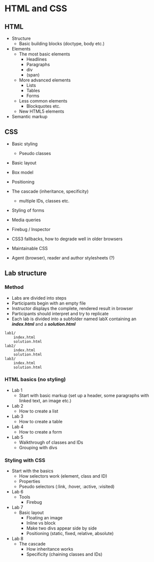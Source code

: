 # HTML and CSS

## HTML

* Structure
    * Basic building blocks (doctype, body etc.)
* Elements
    * The most basic elements
        * Headlines
        * Paragraphs
        * div
        * (span)
    * More advanced elements
        * Lists
        * Tables
        * Forms
    * Less common elements
        * Blockquotes etc.
    * New HTML5 elements
* Semantic markup


## CSS

* Basic styling
    * Pseudo classes
* Basic layout
* Box model
* Positioning
* The cascade (inheritance, specificity)
    * multiple IDs, classes etc.
* Styling of forms
* Media queries

* Firebug / Inspector

* CSS3 fallbacks, how to degrade well in older browsers
* Maintainable CSS
* Agent (browser), reader and author stylesheets (?)


## Lab structure

### Method
* Labs are divided into steps
* Participants begin with an empty file
* Instructor displays the complete, rendered result in browser
* Participants should interpret and try to replicate
* Each lab is divided into a subfolder named labX containing an ***index.html*** and a ***solution.html***

```
lab1/
    index.html
    solution.html
lab2/
    index.html
    solution.html
lab3/
    index.html
    solution.html
```

### HTML basics (no styling)
* Lab 1
    * Start with basic markup (set up a header, some paragraphs with linked text, an image etc.)
* Lab 2
    * How to create a list
* Lab 3
    * How to create a table
* Lab 4
    * How to create a form
* Lab 5
    * Walkthrough of classes and IDs
    * Grouping with divs


### Styling with CSS
* Start with the basics
    * How selectors work (element, class and ID)
    * Properties
    * Pseudo selectors (:link, :hover, :active, :visited)
* Lab 6
    * Tools
        * Firebug
* Lab 7
    * Basic layout
        * Floating an image
        * Inline vs block
        * Make two divs appear side by side
        * Positioning (static, fixed, relative, absolute)
* Lab 8
    * The cascade
        * How inheritance works
        * Specificity (chaining classes and IDs)






